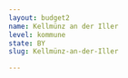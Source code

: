 ```yaml
---
layout: budget2
name: Kellmünz an der Iller
level: kommune
state: BY
slug: Kellmünz-an-der-Iller

---
```



